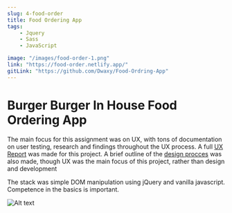 ```yaml
---
slug: 4-food-order
title: Food Ordering App
tags:
    - Jquery
    - Sass
    - JavaScript

image: "/images/food-order-1.png"
link: "https://food-order.netlify.app/"
gitLink: "https://github.com/Dwaxy/Food-Ordring-App"
---
```


# Burger Burger In House Food Ordering App

The main focus for this assignment was on UX, with tons of documentation on user testing, research and findings throughout the UX process. A full [UX Report](https://docs.google.com/document/d/1U_nw2TfPag7F9sMFcUzXt_hxPxT8S4fMLIf6E5-pUls/edit?usp=sharing) was made for this project. A brief outline of the [design procces](https://docs.google.com/document/d/1okB1sW1BD3HjDat9llwHRSf5dHJ18qww2Okr5YSXdNA/edit?usp=sharing) was also made, though UX was the main focus of this project, rather than design and development 
 
The stack was simple DOM manipulation using jQuery and vanilla javascript. Competence in the basics is important.

![Alt text](/images/food-order-2.png "An item on the store")